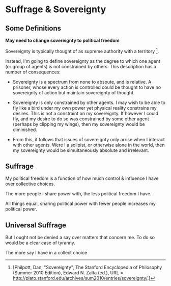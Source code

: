 Suffrage & Sovereignty
======================

Some Definitions
----------------

**May need to change sovereignty to political freedom**

Sovereignty is typically thought of as supreme authority with a territory [^Philpott2010].

Instead, I'm going to define sovereignty as the degree to which one agent (or group of agents) is not constrained by others.  This description has a number of consequences:

- Sovereignty is a spectrum from none to absoute, and is relative.  A prisoner, whose every action is controlled could be thought to have no sovereignty of action but maintain sovereignty of thought.

- Sovereignty is only constrained by other agents.  I may wish to be able to fly like a bird under my own power yet physical reality constrains my desires.  This is not a constraint on my sovereignty.  If however I could fly, and my desire to do so was constrained by some other agent (perhaps by clipping my wings), then my sovereignty would be diminished.

- From this, it follows that issues of sovereignty only arrise when I interact with other agents.  Were I a solipist, or otherwise alone in the world, then my sovereignty would be simultaneously absolute and irrelevant.


Suffrage
--------

My political freedom is a function of how much control & influence I have over collective choices.

The more people I share power with, the less political freedom I have.

All things equal, sharing political power with fewer people increases my political power.


Universal Suffrage
------------------

But I ought not be denied a say over matters that concern me.  To do so would be a clear case of tyranny.

The more say I have in a collect choice


[^Philpott2010]:[Philpott, Dan, "Sovereignty", The Stanford Encyclopedia of Philosophy (Summer 2010 Edition), Edward N. Zalta (ed.), URL = <http://plato.stanford.edu/archives/sum2010/entries/sovereignty/>.]




